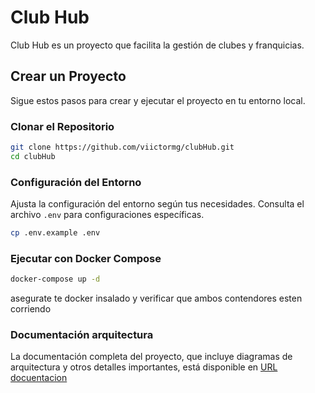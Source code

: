 # Club Hub

Club Hub es un proyecto que facilita la gestión de clubes y franquicias.

## Crear un Proyecto

Sigue estos pasos para crear y ejecutar el proyecto en tu entorno local.

### Clonar el Repositorio

```bash
git clone https://github.com/viictormg/clubHub.git
cd clubHub

```

### Configuración del Entorno
Ajusta la configuración del entorno según tus necesidades. Consulta el archivo `.env` para configuraciones específicas.

```bash
cp .env.example .env
```

### Ejecutar con Docker Compose

```bash
docker-compose up -d
```
asegurate te docker insalado y verificar que ambos contendores esten corriendo 

### Documentación arquitectura
La documentación completa del proyecto, que incluye diagramas de arquitectura y otros detalles importantes, está disponible en [URL  docuentacion ](https://app.diagrams.net/#G1Jj7T8Syrn-woyLBJvtS0WR4-7eC-nZJv)






